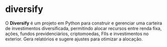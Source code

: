 # diversify
O **Diversify** é um projeto em Python para construir e gerenciar uma carteira de investimentos diversificada, permitindo alocar recursos entre renda fixa, ações, fundos previdenciários, criptomoedas, FIIs e investimentos no exterior. Gera relatórios e sugere ajustes para otimizar a alocação.
